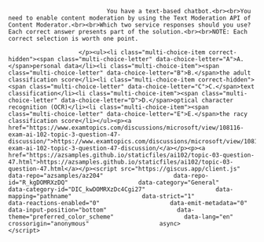 <p class="card-text">
							
								You have a text-based chatbot.<br><br>You need to enable content moderation by using the Text Moderation API of Content Moderator.<br><br>Which two service responses should you use? Each correct answer presents part of the solution.<br><br>NOTE: Each correct selection is worth one point.
							
						</p><ul><li class="multi-choice-item correct-hidden"><span class="multi-choice-letter" data-choice-letter="A">A.</span>personal data</li><li class="multi-choice-item"><span class="multi-choice-letter" data-choice-letter="B">B.</span>the adult classification score</li><li class="multi-choice-item correct-hidden"><span class="multi-choice-letter" data-choice-letter="C">C.</span>text classification</li><li class="multi-choice-item"><span class="multi-choice-letter" data-choice-letter="D">D.</span>optical character recognition (OCR)</li><li class="multi-choice-item"><span class="multi-choice-letter" data-choice-letter="E">E.</span>the racy classification score</li></ul><p><a href="https://www.examtopics.com/discussions/microsoft/view/108116-exam-ai-102-topic-3-question-47-discussion/">https://www.examtopics.com/discussions/microsoft/view/108116-exam-ai-102-topic-3-question-47-discussion/</a></p><p><a href="https://azsamples.github.io/staticfiles/ai102/topic-03-question-47.html">https://azsamples.github.io/staticfiles/ai102/topic-03-question-47.html</a></p><script src="https://giscus.app/client.js"                    data-repo="azsamples/az204"                    data-repo-id="R_kgDOMRXzDQ"                    data-category="General"                    data-category-id="DIC_kwDOMRXzDc4Cgi27"                    data-mapping="pathname"                    data-strict="1"                    data-reactions-enabled="0"                    data-emit-metadata="0"                    data-input-position="bottom"                    data-theme="preferred_color_scheme"                    data-lang="en"                    crossorigin="anonymous"                    async>                    </script>